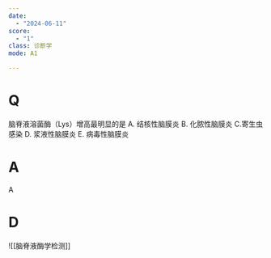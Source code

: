 ```yaml
---
date:
  - "2024-06-11"
score:
  - "1"
class: 诊断学
mode: A1

---
```



# Q
脑脊液溶菌酶（Lys）增高最明显的是
A. 结核性脑膜炎 
B. 化脓性脑膜炎 
C.寄生虫感染
D. 浆液性脑膜炎 
E. 病毒性脑膜炎

# A

A


# D
![[脑脊液酶学检测]]